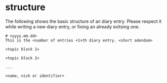 # structure
The following shows the basic structure of an diary entry. Please respect it
while writing a new diary entry, or fixing an already exitsing one.

```
# <yyyy.mm.dd>
This is the <number of entries +1>th diary entry. <short adendum>

<topic block 1>

<topic block 2>

...

<name, nick or identifier>
```
